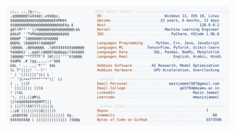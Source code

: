 <picture>
  <source srcset="https://raw.githubusercontent.com/mmazinjameel/mmazinjameel/main/dark_mode.svg?v=1747484244" media="(prefers-color-scheme: dark)">
  <img src="https://raw.githubusercontent.com/mmazinjameel/mmazinjameel/main/light_mode.svg?v=1747484244">
</picture>
